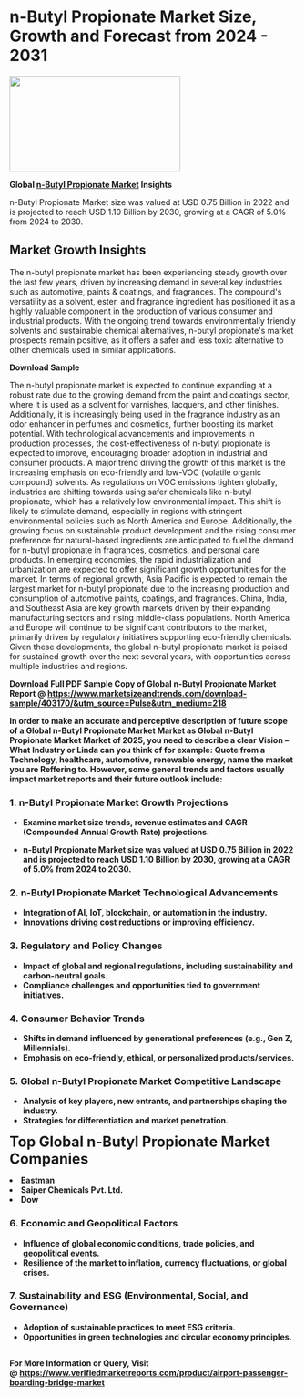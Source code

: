 <H1>n-Butyl Propionate Market Size, Growth and Forecast from 2024 - 2031</H1><img class="aligncenter size-medium wp-image-584254" src="https://thirdeyenews.in/wp-content/uploads/2024/09/Global-Market-Research-300x168.jpeg" alt="" width="300" height="168" /><p><strong>Global&nbsp;<a href="https://www.marketsizeandtrends.com/download-sample/403170/&amp;utm_source=Pulse&amp;utm_medium=218">n-Butyl Propionate Market</a> Insights</strong></p><p>n-Butyl Propionate Market size was valued at USD 0.75 Billion in 2022 and is projected to reach USD 1.10 Billion by 2030, growing at a CAGR of 5.0% from 2024 to 2030.</p><p><h2>Market Growth Insights</h2> <p>The n-butyl propionate market has been experiencing steady growth over the last few years, driven by increasing demand in several key industries such as automotive, paints & coatings, and fragrances. The compound's versatility as a solvent, ester, and fragrance ingredient has positioned it as a highly valuable component in the production of various consumer and industrial products. With the ongoing trend towards environmentally friendly solvents and sustainable chemical alternatives, n-butyl propionate's market prospects remain positive, as it offers a safer and less toxic alternative to other chemicals used in similar applications.</p> <p><strong>Download Sample</strong></p> <p>The n-butyl propionate market is expected to continue expanding at a robust rate due to the growing demand from the paint and coatings sector, where it is used as a solvent for varnishes, lacquers, and other finishes. Additionally, it is increasingly being used in the fragrance industry as an odor enhancer in perfumes and cosmetics, further boosting its market potential. With technological advancements and improvements in production processes, the cost-effectiveness of n-butyl propionate is expected to improve, encouraging broader adoption in industrial and consumer products. A major trend driving the growth of this market is the increasing emphasis on eco-friendly and low-VOC (volatile organic compound) solvents. As regulations on VOC emissions tighten globally, industries are shifting towards using safer chemicals like n-butyl propionate, which has a relatively low environmental impact. This shift is likely to stimulate demand, especially in regions with stringent environmental policies such as North America and Europe. Additionally, the growing focus on sustainable product development and the rising consumer preference for natural-based ingredients are anticipated to fuel the demand for n-butyl propionate in fragrances, cosmetics, and personal care products. In emerging economies, the rapid industrialization and urbanization are expected to offer significant growth opportunities for the market. In terms of regional growth, Asia Pacific is expected to remain the largest market for n-butyl propionate due to the increasing production and consumption of automotive paints, coatings, and fragrances. China, India, and Southeast Asia are key growth markets driven by their expanding manufacturing sectors and rising middle-class populations. North America and Europe will continue to be significant contributors to the market, primarily driven by regulatory initiatives supporting eco-friendly chemicals. Given these developments, the global n-butyl propionate market is poised for sustained growth over the next several years, with opportunities across multiple industries and regions.</p> <p><strong></p><p><span class=""><strong>Download Full PDF Sample Copy of Global n-Butyl Propionate Market Report</strong> @ <a href="https://www.marketsizeandtrends.com/download-sample/403170/&amp;utm_source=Pulse&amp;utm_medium=218" target="_blank">https://www.marketsizeandtrends.com/download-sample/403170/&amp;utm_source=Pulse&amp;utm_medium=218</a></span></p><p>In order to make an accurate and perceptive description of future scope of a Global&nbsp;n-Butyl Propionate Market Market as Global&nbsp;n-Butyl Propionate Market Market of 2025, you need to describe a clear Vision &ndash; What Industry or Linda can you think of for example: Quote from a Technology, healthcare, automotive, renewable energy, name the market you are Reffering to. However, some general trends and factors usually impact market reports and their future outlook include:</p><h3>1.&nbsp;<strong>n-Butyl Propionate Market Growth Projections</strong></h3><ul><li>Examine market size trends, revenue estimates and CAGR (Compounded Annual Growth Rate) projections.</li><li><p>n-Butyl Propionate Market size was valued at USD 0.75 Billion in 2022 and is projected to reach USD 1.10 Billion by 2030, growing at a CAGR of 5.0% from 2024 to 2030.</p></li></ul><h3>2.&nbsp;<strong>n-Butyl Propionate Market Technological Advancements</strong></h3><ul><li>Integration of AI, IoT, blockchain, or automation in the industry.</li><li>Innovations driving cost reductions or improving efficiency.</li></ul><h3>3.&nbsp;<strong>Regulatory and Policy Changes</strong></h3><ul><li>Impact of global and regional regulations, including sustainability and carbon-neutral goals.</li><li>Compliance challenges and opportunities tied to government initiatives.</li></ul><h3>4.&nbsp;<strong>Consumer Behavior Trends</strong></h3><ul><li>Shifts in demand influenced by generational preferences (e.g., Gen Z, Millennials).</li><li>Emphasis on eco-friendly, ethical, or personalized products/services.</li></ul><h3>5.&nbsp;<strong>Global n-Butyl Propionate Market Competitive Landscape</strong></h3><ul><li>Analysis of key players, new entrants, and partnerships shaping the industry.</li><li>Strategies for differentiation and market penetration.</li></ul><p data-pm-slice="1 1 []"><span style="color: inherit; font-family: inherit; font-size: 25px;">Top Global n-Butyl Propionate Market Companies</span></p><div class="" data-test-id=""><p><li>Eastman</li><li> Saiper Chemicals Pvt. Ltd.</li><li> Dow</li></p></div><h3>6.&nbsp;<strong>Economic and Geopolitical Factors</strong></h3><ul><li>Influence of global economic conditions, trade policies, and geopolitical events.</li><li>Resilience of the market to inflation, currency fluctuations, or global crises.</li></ul><h3>7.&nbsp;<strong>Sustainability and ESG (Environmental, Social, and Governance)</strong></h3><ul><li>Adoption of sustainable practices to meet ESG criteria.</li><li>Opportunities in green technologies and circular economy principles.</li></ul><h2><strong style="font-size: 14px;">For More Information or Query, Visit @&nbsp;</strong><a style="background-color: #ffffff; font-size: 14px;" href="https://www.marketsizeandtrends.com/report/n-butyl-propionate-market/" target="_blank">https://www.verifiedmarketreports.com/product/airport-passenger-boarding-bridge-market</a></h2>

